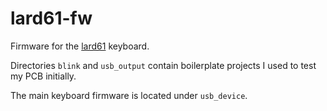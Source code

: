# lard61-fw

Firmware for the [lard61](https://github.com/beulard/lard61) keyboard.

Directories `blink` and `usb_output` contain boilerplate projects I used to test my PCB initially.

The main keyboard firmware is located under `usb_device`.

